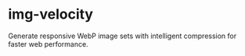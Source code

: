 # img-velocity
Generate responsive WebP image sets with intelligent compression for faster web performance.
